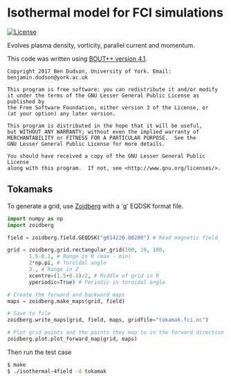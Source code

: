 Isothermal model for FCI simulations
====================================

[![License](https://img.shields.io/badge/license-GPL-blue.svg)](https://img.shields.io/badge/license-GPL-blue.svg)

Evolves plasma density, vorticity, parallel current and momentum.

This code was written using [BOUT++ version 4.1](https://github.com/boutproject/BOUT-dev/releases).

    Copyright 2017 Ben Dudson, University of York. Email: benjamin.dudson@york.ac.uk

    This program is free software: you can redistribute it and/or modify
    it under the terms of the GNU Lesser General Public License as published by
    the Free Software Foundation, either version 3 of the License, or
    (at your option) any later version.

    This program is distributed in the hope that it will be useful,
    but WITHOUT ANY WARRANTY; without even the implied warranty of
    MERCHANTABILITY or FITNESS FOR A PARTICULAR PURPOSE.  See the
    GNU Lesser General Public License for more details.

    You should have received a copy of the GNU Lesser General Public License
    along with this program.  If not, see <http://www.gnu.org/licenses/>.

Tokamaks
--------

To generate a grid, use [Zoidberg](http://bout-dev.readthedocs.io/en/latest/user_docs/zoidberg.html)
with a 'g' EQDSK format file.

```python
import numpy as np
import zoidberg

field = zoidberg.field.GEQDSK("g014220.00200") # Read magnetic field

grid = zoidberg.grid.rectangular_grid(100, 10, 100,
       1.5-0.1, # Range in R (max - min)
       2*np.pi, # Toroidal angle
       3., # Range in Z
       xcentre=(1.5+0.1)/2, # Middle of grid in R
       yperiodic=True) # Periodic in toroidal angle

# Create the forward and backward maps
maps = zoidberg.make_maps(grid, field)

# Save to file
zoidberg.write_maps(grid, field, maps, gridfile="tokamak.fci.nc")

# Plot grid points and the points they map to in the forward direction
zoidberg.plot.plot_forward_map(grid, maps)
```

Then run the test case

```bash
$ make
$ ./isothermal-4field -d tokamak
```

